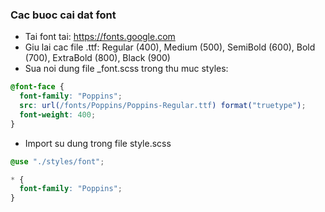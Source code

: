 ### Cac buoc cai dat font

- Tai font tai: https://fonts.google.com
- Giu lai cac file .ttf: Regular (400), Medium (500), SemiBold (600), Bold (700), ExtraBold (800), Black (900)
- Sua noi dung file \_font.scss trong thu muc styles:

```scss
@font-face {
  font-family: "Poppins";
  src: url(/fonts/Poppins/Poppins-Regular.ttf) format("truetype");
  font-weight: 400;
}
```

- Import su dung trong file style.scss

```scss
@use "./styles/font";

* {
  font-family: "Poppins";
}
```
